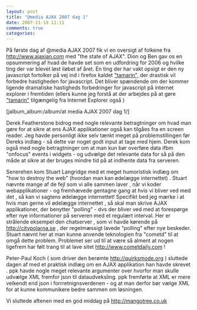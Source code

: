 ```yaml
---
layout: post
title: "@media AJAX 2007 dag 1"
date: 2007-11-19 11:11
comments: true 
categories: 
---
```

På første dag af @media AJAX 2007 fik vi en oversigt af folkene fra <a href="http://www.ajaxian.com">http://www.ajaxian.com</a> med "the state of AJAX". Dion og Ben gav os en opsummering af hvad de havde set som en udfordring for 2006 og hvilke ting der var blevet løst iløbet af året. En ting der har vakt opsigt er den ny javascript fortolker på vej ind i firefox kaldet <a href="http://www.mozilla.org/projects/tamarin/faq.html" title="tamarin">"tamarin",</a> der drastisk vil forbedre hastigheden for javascript. Det bliver spændende om der kommer ligende dramatiske hastigheds forbedringer for javascript på internet explorer i fremtiden (ellers kunne jeg forstå at der arbejdes på at gøre <a href="http://www.mozilla.org/projects/tamarin/faq.html" title="tamarin">"tamarin"</a> tilgængelig fra Internet Explorer også )

[jalbum_album:/album/at media AJAX 2007 dag 1/]

Derek Featherstone bidrog med nogle relevante betragtninger om hvad man gøre for at sikre at ens AJAX applikationer også kan tilgåes fra en screen reader. Jeg havde personligt ikke selv tænkt meget på problemstillingen før Dereks indlæg - så dette var noget godt input at tage med hjem. Derek kom også med nogle betragtninger om at man kun bør overføre data ifbm "onfocus" events i widgets - og udvælge det relevante data for så på den måde at sikre at der bruges mindre tid på at indhente data fra serveren.

Senerehen kom Stuart Langridge med et meget humoristisk indlæg om "how to destroy the web" (hvordan man kan ødelægge internettet) . Stuart nævnte mange af de fejl som vi alle sammen laver , når vi koder webapplikationer - og fremhævede gentagne gang at hvis vi bliver ved med det , så kan vi sagtens ødelægge internettet! Specifikt bed jeg mærke i at hvis man gerne vil ødelægge internettet , så skal man skrive AJAX applikationer, der benytter "polling" - dvs der bliver ved med at forespørge efter nye informationer på serveren med et regulært interval.  Her er strålende eksempel den chatserver , som vi havde kørende på http://citypolarna.se , der regelmæssigt lavede "polling" efter  nye beskeder. Stuart nævnt her at man kunne anvende teknologien fra "cometd" til at omgå dette problem. Problemet ser ud til at være så alment at nogen ligefrem har følt trang til at lave sitet <a href="http://cometdaily.com/">http://www.cometdaily.com </a>!

Peter-Paul Koch ( som driver den berømte <a href="http://quirksmode.org">http://quirksmode.org )</a> sluttede dagen af med et praktisk indlæg om en AJAX applikation han havde skrevet . ppk havde nogle meget relevante argumenter over hvorfor man skulle udvælge XML fremfor json til dataudveksling. ppk fremførte at XML er mere  velkendt end json i forrretnignsverdenen  - og at man derfor bør vælge XML for at kunne kommunikere bedre sammen om løsningen.

Vi sluttede aftenen med en god middag på <a href="http://mangotree.co.uk/">http://mangotree.co.uk</a>